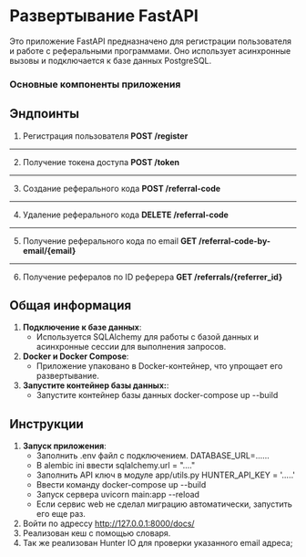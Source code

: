 # Развертывание FastAPI 

Это приложение FastAPI предназначено для регистрации пользователя и работе с реферальными программами. Оно использует асинхронные вызовы и подключается к базе данных PostgreSQL.
### Основные компоненты приложения
## Эндпоинты
 1. Регистрация пользователя
**POST /register**  

---
 2. Получение токена доступа
**POST /token**  

---
 3. Создание реферального кода
**POST /referral-code**  

---
 4. Удаление реферального кода
**DELETE /referral-code**  

---
 5. Получение реферального кода по email
**GET /referral-code-by-email/{email}**  

---
 6. Получение рефералов по ID реферера
**GET /referrals/{referrer_id}**  


## Общая информация
1. **Подключение к базе данных**:
   - Используется SQLAlchemy для работы с базой данных и асинхронные сессии для выполнения запросов.   
2. **Docker и Docker Compose**:
   - Приложение упаковано в Docker-контейнер, что упрощает его развертывание.
3. **Запустите контейнер базы данных:**:
     - Запустите контейнер базы данных docker-compose up --build
 ## Инструкции
1. **Запуск приложения**:
     - Заполнить .env файл с подключением. DATABASE_URL=......
     - В alembic ini ввести sqlalchemy.url = "...."
     - Заполнить API ключ в модуле app/utils.py HUNTER_API_KEY = '.....'
     - Ввести команду docker-compose up --build 
     - Запуск сервера uvicorn main:app --reload
     - Если сервис web не сделал миграцию автоматически, запустить его еще раз.  
2.  Войти по адрессу http://127.0.0.1:8000/docs/ 
3. Реализован кеш с помощью словаря.
4. Так же реализован Hunter IO для проверки указанного email 	адреса;
